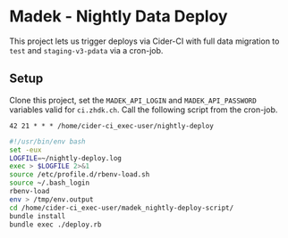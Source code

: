 
# Madek - Nightly Data Deploy

This project lets us trigger deploys via Cider-CI with full data migration to
`test` and `staging-v3-pdata` via a cron-job.

## Setup

Clone this project, set the `MADEK_API_LOGIN` and `MADEK_API_PASSWORD`
variables valid for `ci.zhdk.ch`. Call the following script from the cron-job.

~~~crontab
42 21 * * * /home/cider-ci_exec-user/nightly-deploy
~~~

~~~sh
#!/usr/bin/env bash
set -eux
LOGFILE=~/nightly-deploy.log
exec > $LOGFILE 2>&1
source /etc/profile.d/rbenv-load.sh
source ~/.bash_login
rbenv-load
env > /tmp/env.output
cd /home/cider-ci_exec-user/madek_nightly-deploy-script/
bundle install
bundle exec ./deploy.rb
~~~
